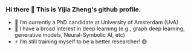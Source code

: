 ### Hi there 👋 This is Yijia Zheng's github profile. 

- 🔭 I’m currently a PhD candidate at University of Amsterdam (UvA)
- 🤔 I have a broad interest in deep learning (e.g., graph deep learning, generative models, Neural-Symbolic AI, etc)
- ⚡ I’m still training myself to be a better researcher! 😄

<!--
**zhengyijia/zhengyijia** is a ✨ _special_ ✨ repository because its `README.md` (this file) appears on your GitHub profile.

Here are some ideas to get you started:

- 🔭 I’m currently working on ...
- 🌱 I’m currently learning ...
- 👯 I’m looking to collaborate on ...
- 🤔 I’m looking for help with ...
- 💬 Ask me about ...
- 📫 How to reach me: ...
- 😄 Pronouns: ...
- ⚡ Fun fact: ...
-->
